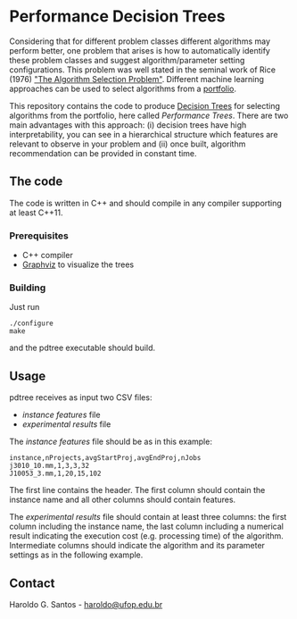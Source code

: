 # Performance Decision Trees

Considering that for different problem classes different algorithms may
perform better, one problem that arises is how to automatically identify
these problem classes and suggest algorithm/parameter setting
configurations. This problem was well stated in the seminal work of Rice
(1976) ["The Algorithm Selection
Problem"](https://www.sciencedirect.com/science/article/pii/S0065245808605203).
Different machine learning approaches can be used to select algorithms
from
a [portfolio](http://robotics.stanford.edu/users/shoham/www%20papers/portfolio-IJCAI03.pdf).

This repository contains the code to produce [Decision
Trees](https://en.wikipedia.org/wiki/Decision_tree) for selecting
algorithms from the portfolio, here called *Performance Trees*. There are
two main advantages with this approach: (i) decision trees have high
interpretability, you can see in a hierarchical structure which features
are relevant to observe in your problem and (ii) once built, algorithm
recommendation can be provided in constant time.

## The code

The code is written in C++ and should compile in any compiler supporting
at least C++11.

### Prerequisites

* C++ compiler
* [Graphviz](https://www.graphviz.org/) to visualize the trees

### Building

Just run 

``` 
./configure
make
```

and the pdtree executable should build.

## Usage

pdtree receives as input two CSV files:

* _instance features_ file
* _experimental results_ file

The _instance features_ file should be as in this example:

```
instance,nProjects,avgStartProj,avgEndProj,nJobs
j3010_10.mm,1,3,3,32
J10053_3.mm,1,20,15,102
```

The first line contains the header. The first column should contain the
instance name and all other columns should contain features.

The _experimental results_ file should contain at least three columns: the
first column including the instance name, the last column including
a numerical result indicating the execution cost (e.g. processing time) of
the algorithm. Intermediate columns should indicate the algorithm and its
parameter settings as in the following example.

## Contact

Haroldo G. Santos - [haroldo@ufop.edu.br](haroldo@ufop.edu.br)

